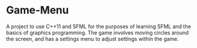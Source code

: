 # Game-Menu

A project to use C++11 and SFML for the purposes of learning SFML and the basics of graphics programming. The game involves moving circles around the screen, and has a settings menu to adjust settings within the game.
